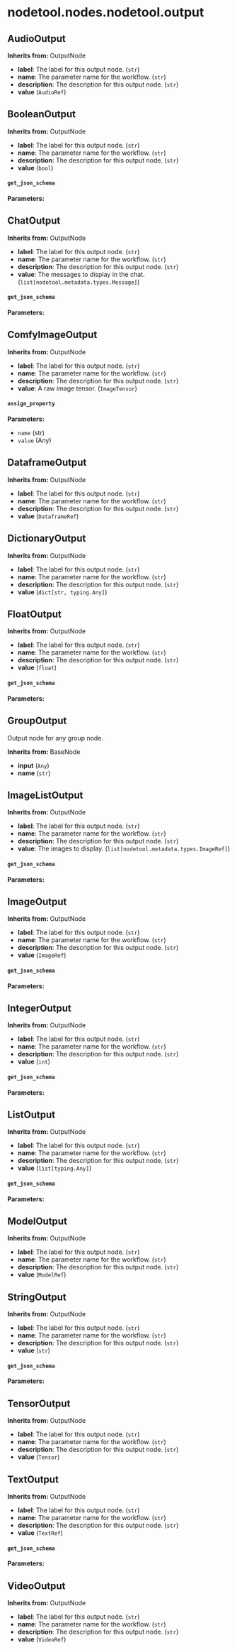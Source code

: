 # nodetool.nodes.nodetool.output

## AudioOutput

**Inherits from:** OutputNode

- **label**: The label for this output node. (`str`)
- **name**: The parameter name for the workflow. (`str`)
- **description**: The description for this output node. (`str`)
- **value** (`AudioRef`)

## BooleanOutput

**Inherits from:** OutputNode

- **label**: The label for this output node. (`str`)
- **name**: The parameter name for the workflow. (`str`)
- **description**: The description for this output node. (`str`)
- **value** (`bool`)

#### `get_json_schema`

**Parameters:**


## ChatOutput

**Inherits from:** OutputNode

- **label**: The label for this output node. (`str`)
- **name**: The parameter name for the workflow. (`str`)
- **description**: The description for this output node. (`str`)
- **value**: The messages to display in the chat. (`list[nodetool.metadata.types.Message]`)

#### `get_json_schema`

**Parameters:**


## ComfyImageOutput

**Inherits from:** OutputNode

- **label**: The label for this output node. (`str`)
- **name**: The parameter name for the workflow. (`str`)
- **description**: The description for this output node. (`str`)
- **value**: A raw image tensor. (`ImageTensor`)

#### `assign_property`

**Parameters:**

- `name` (str)
- `value` (Any)

## DataframeOutput

**Inherits from:** OutputNode

- **label**: The label for this output node. (`str`)
- **name**: The parameter name for the workflow. (`str`)
- **description**: The description for this output node. (`str`)
- **value** (`DataframeRef`)

## DictionaryOutput

**Inherits from:** OutputNode

- **label**: The label for this output node. (`str`)
- **name**: The parameter name for the workflow. (`str`)
- **description**: The description for this output node. (`str`)
- **value** (`dict[str, typing.Any]`)

## FloatOutput

**Inherits from:** OutputNode

- **label**: The label for this output node. (`str`)
- **name**: The parameter name for the workflow. (`str`)
- **description**: The description for this output node. (`str`)
- **value** (`float`)

#### `get_json_schema`

**Parameters:**


## GroupOutput

Output node for any group node.

**Inherits from:** BaseNode

- **input** (`Any`)
- **name** (`str`)

## ImageListOutput

**Inherits from:** OutputNode

- **label**: The label for this output node. (`str`)
- **name**: The parameter name for the workflow. (`str`)
- **description**: The description for this output node. (`str`)
- **value**: The images to display. (`list[nodetool.metadata.types.ImageRef]`)

#### `get_json_schema`

**Parameters:**


## ImageOutput

**Inherits from:** OutputNode

- **label**: The label for this output node. (`str`)
- **name**: The parameter name for the workflow. (`str`)
- **description**: The description for this output node. (`str`)
- **value** (`ImageRef`)

#### `get_json_schema`

**Parameters:**


## IntegerOutput

**Inherits from:** OutputNode

- **label**: The label for this output node. (`str`)
- **name**: The parameter name for the workflow. (`str`)
- **description**: The description for this output node. (`str`)
- **value** (`int`)

#### `get_json_schema`

**Parameters:**


## ListOutput

**Inherits from:** OutputNode

- **label**: The label for this output node. (`str`)
- **name**: The parameter name for the workflow. (`str`)
- **description**: The description for this output node. (`str`)
- **value** (`list[typing.Any]`)

#### `get_json_schema`

**Parameters:**


## ModelOutput

**Inherits from:** OutputNode

- **label**: The label for this output node. (`str`)
- **name**: The parameter name for the workflow. (`str`)
- **description**: The description for this output node. (`str`)
- **value** (`ModelRef`)

## StringOutput

**Inherits from:** OutputNode

- **label**: The label for this output node. (`str`)
- **name**: The parameter name for the workflow. (`str`)
- **description**: The description for this output node. (`str`)
- **value** (`str`)

#### `get_json_schema`

**Parameters:**


## TensorOutput

**Inherits from:** OutputNode

- **label**: The label for this output node. (`str`)
- **name**: The parameter name for the workflow. (`str`)
- **description**: The description for this output node. (`str`)
- **value** (`Tensor`)

## TextOutput

**Inherits from:** OutputNode

- **label**: The label for this output node. (`str`)
- **name**: The parameter name for the workflow. (`str`)
- **description**: The description for this output node. (`str`)
- **value** (`TextRef`)

#### `get_json_schema`

**Parameters:**


## VideoOutput

**Inherits from:** OutputNode

- **label**: The label for this output node. (`str`)
- **name**: The parameter name for the workflow. (`str`)
- **description**: The description for this output node. (`str`)
- **value** (`VideoRef`)

